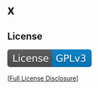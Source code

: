 # x

## License

[![License: gpl_v3](./assets/images/license-GPLv3-blue.svg)](./assets/license-docs/pretext/gpl-v3-pre.txt)

[[Full License Disclosure](https://raw.githubusercontent.com/msdale/readme-generator/feature/fill-readme/assets/license-docs/full-disclosure/MIT.txt)]
